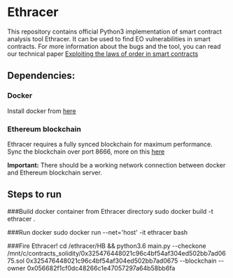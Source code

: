# Ethracer

This repository contains official Python3 implementation of smart contract analysis tool Ethracer. It can be used to find EO vulnerabilities in smart contracts. For more information about the bugs and the tool, you can read our technical paper [Exploiting the laws of order in smart contracts](https://arxiv.org/abs/1810.11605)


## Dependencies:
	
### Docker
Install docker from [here](https://runnable.com/docker/install-docker-on-linux)

### Ethereum blockchain
Ethracer requires a fully synced blockchain for maximum performance. Sync the blockchain over port 8666, more on this [here](https://github.com/ethereum/go-ethereum)

**Important:** There should be a working network connection between docker and Ethereum blockchain server. 


## Steps to run
 
###Build docker container from Ethracer directory 
sudo docker build -t ethracer .

###Run docker
sudo docker run --net='host' -it ethracer bash

###Fire Ethracer!
cd /ethracer/HB && python3.6 main.py --checkone /mnt/c/contracts_solidity/0x325476448021c96c4bf54af304ed502bb7ad0675.sol 0x325476448021c96c4bf54af304ed502bb7ad0675 --blockchain --owner 0x056682f1cf0dc48266c1e47057297a64b58bb6fa
      